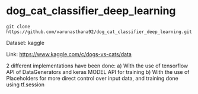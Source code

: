 # dog_cat_classifier_deep_learning


```
git clone https://github.com/varunasthana92/dog_cat_classifier_deep_learning.git
```

Dataset: kaggle

Link: https://www.kaggle.com/c/dogs-vs-cats/data

2 different implementations have been done:
a) With the use of tensorflow API of DataGenerators and keras MODEL API for training
b) With the use of Placeholders for more direct control over input data, and training done using tf.session